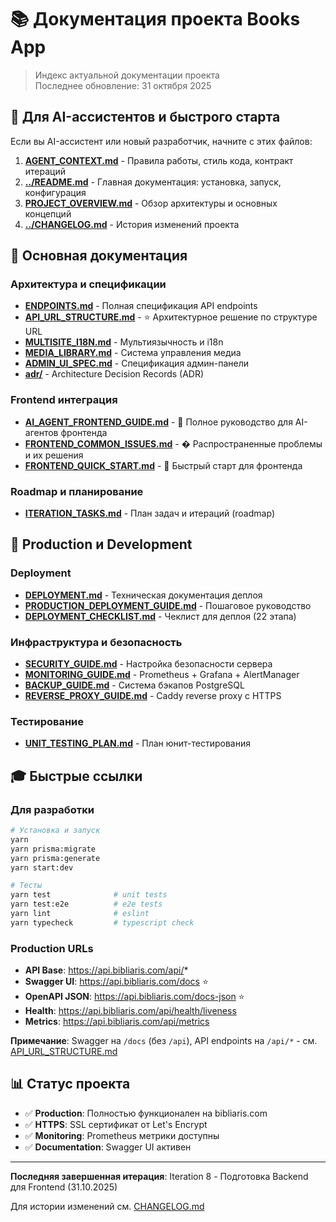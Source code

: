 # 📚 Документация проекта Books App

> Индекс актуальной документации проекта  
> Последнее обновление: 31 октября 2025

## 🎯 Для AI-ассистентов и быстрого старта

Если вы AI-ассистент или новый разработчик, начните с этих файлов:

1. **[AGENT_CONTEXT.md](AGENT_CONTEXT.md)** - Правила работы, стиль кода, контракт итераций
2. **[../README.md](../README.md)** - Главная документация: установка, запуск, конфигурация
3. **[PROJECT_OVERVIEW.md](PROJECT_OVERVIEW.md)** - Обзор архитектуры и основных концепций
4. **[../CHANGELOG.md](../CHANGELOG.md)** - История изменений проекта

## 📖 Основная документация

### Архитектура и спецификации

- **[ENDPOINTS.md](ENDPOINTS.md)** - Полная спецификация API endpoints
- **[API_URL_STRUCTURE.md](API_URL_STRUCTURE.md)** - ⭐ Архитектурное решение по структуре URL
- **[MULTISITE_I18N.md](MULTISITE_I18N.md)** - Мультиязычность и i18n
- **[MEDIA_LIBRARY.md](MEDIA_LIBRARY.md)** - Система управления медиа
- **[ADMIN_UI_SPEC.md](ADMIN_UI_SPEC.md)** - Спецификация админ-панели
- **[adr/](adr/)** - Architecture Decision Records (ADR)

### Frontend интеграция

- **[AI_AGENT_FRONTEND_GUIDE.md](AI_AGENT_FRONTEND_GUIDE.md)** - 🤖 Полное руководство для AI-агентов фронтенда
- **[FRONTEND_COMMON_ISSUES.md](FRONTEND_COMMON_ISSUES.md)** - � Распространенные проблемы и их решения
- **[FRONTEND_QUICK_START.md](FRONTEND_QUICK_START.md)** - 🚀 Быстрый старт для фронтенда

### Roadmap и планирование

- **[ITERATION_TASKS.md](ITERATION_TASKS.md)** - План задач и итераций (roadmap)

## 🚀 Production и Development

### Deployment

- **[DEPLOYMENT.md](DEPLOYMENT.md)** - Техническая документация деплоя
- **[PRODUCTION_DEPLOYMENT_GUIDE.md](PRODUCTION_DEPLOYMENT_GUIDE.md)** - Пошаговое руководство
- **[DEPLOYMENT_CHECKLIST.md](DEPLOYMENT_CHECKLIST.md)** - Чеклист для деплоя (22 этапа)

### Инфраструктура и безопасность

- **[SECURITY_GUIDE.md](SECURITY_GUIDE.md)** - Настройка безопасности сервера
- **[MONITORING_GUIDE.md](MONITORING_GUIDE.md)** - Prometheus + Grafana + AlertManager
- **[BACKUP_GUIDE.md](BACKUP_GUIDE.md)** - Система бэкапов PostgreSQL
- **[REVERSE_PROXY_GUIDE.md](REVERSE_PROXY_GUIDE.md)** - Caddy reverse proxy с HTTPS

### Тестирование

- **[UNIT_TESTING_PLAN.md](UNIT_TESTING_PLAN.md)** - План юнит-тестирования

## 🎓 Быстрые ссылки

### Для разработки

```bash
# Установка и запуск
yarn
yarn prisma:migrate
yarn prisma:generate
yarn start:dev

# Тесты
yarn test              # unit tests
yarn test:e2e          # e2e tests
yarn lint              # eslint
yarn typecheck         # typescript check
```

### Production URLs

- **API Base**: https://api.bibliaris.com/api/*
- **Swagger UI**: https://api.bibliaris.com/docs ⭐
- **OpenAPI JSON**: https://api.bibliaris.com/docs-json ⭐
- **Health**: https://api.bibliaris.com/api/health/liveness
- **Metrics**: https://api.bibliaris.com/api/metrics

**Примечание**: Swagger на `/docs` (без `/api`), API endpoints на `/api/*` - см. [API_URL_STRUCTURE.md](API_URL_STRUCTURE.md)

## 📊 Статус проекта

- ✅ **Production**: Полностью функционален на bibliaris.com
- ✅ **HTTPS**: SSL сертификат от Let's Encrypt
- ✅ **Monitoring**: Prometheus метрики доступны
- ✅ **Documentation**: Swagger UI активен

---

**Последняя завершенная итерация**: Iteration 8 - Подготовка Backend для Frontend (31.10.2025)

Для истории изменений см. [CHANGELOG.md](../CHANGELOG.md)
